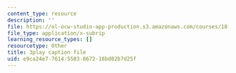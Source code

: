 ```yaml
---
content_type: resource
description: ''
file: https://ol-ocw-studio-app-production.s3.amazonaws.com/courses/18-01sc-single-variable-calculus-fall-2010/e9ca24e776145503867218bd02b7d25f_TQTDkpZP02A.vtt
file_type: application/x-subrip
learning_resource_types: []
resourcetype: Other
title: 3play caption file
uid: e9ca24e7-7614-5503-8672-18bd02b7d25f
---
```

